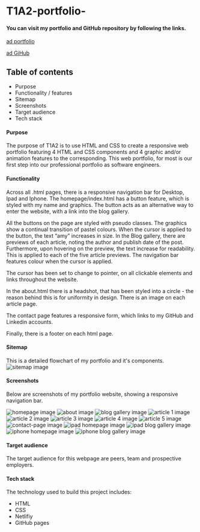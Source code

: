 # T1A2-portfolio-

#### You can visit my portfolio and GitHub repository by following the links. 
[ad portfolio](https://amydrou-portfolio.netlify.app/index.html)

[ad GiHub](https://github.com/droucode/T1A2-portfolio-)


## Table of contents 
- Purpose
- Functionality / features
- Sitemap
- Screenshots
- Target audience
- Tech stack 

#### Purpose 
The purpose of T1A2 is to use HTML and CSS to create a responsive web portfolio featuring 4 HTML and CSS components and 4 graphic and/or animation features to the corresponding. This web portfolio, for most is our first step into our professional portfolio as software engineers. 

#### Functionality 
Across all .html pages, there is a responsive navigation bar for Desktop, Ipad and Iphone. The homepage/index.html has a button feature, which is styled with my name and graphics. The button acts as an alternative way to enter the website, with a link into the blog gallery.  

All the buttons on the page are styled with pseudo classes. The graphics show a continual transition of pastel colours. When the cursor is applied to the button, the text “amy” increases in size. In the Blog gallery, there are previews of each article, noting the author and publish date of the post. Furthermore, upon hovering on the preview, the text increase for readability. This is applied to each of the five article previews. The navigation bar features colour when the cursor is applied. 

The cursor has been set to change to pointer, on all clickable elements and links throughout the website. 

In the about.html there is a headshot, that has been styled into a circle - the reason behind this is for uniformity in design. There is an image on each article page. 

The contact page features a responsive form, which links to my GitHub and Linkedin accounts. 

Finally, there is a footer on each html page. 

#### Sitemap 
This is a detailed flowchart of my portfolio and it's components.
![sitemap image](sitemap.png)

#### Screenshots 
Below are screenshots of my portfolio website, showing a responsive navigation bar. 

![homepage image](homepage.png)
![about image](about-page.png)
![blog gallery image](blog-gallery.png)
![article 1 image](article1.png)
![article 2 image](article2.png)
![article 3 image](article3.png)
![article 4 image](article4.png)
![article 5 image](article5.png)
![contact-page image](contact-page.png)
![ipad homepage image](home-ipad.png)
![ipad blog gallery image](blog-gallery-ipad.png)
![iphone homepage image](home-iphone.png)
![iphone blog gallery image](blog-gallery-iphone.png)

#### Target audience
The target audience for this webpage are peers, team and prospective employers. 

#### Tech stack
The technology used to build this project includes:
- HTML 
- CSS
- Netlifiy
- GitHub pages
